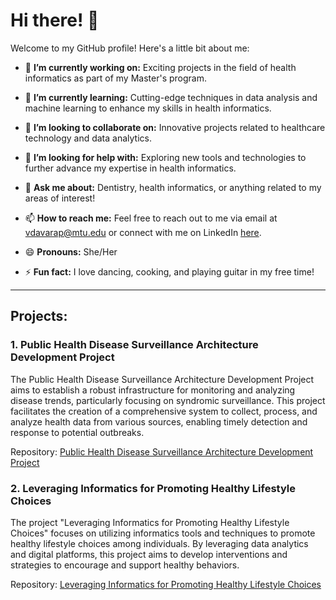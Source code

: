 # Hi there! 👋

Welcome to my GitHub profile! Here's a little bit about me:

- 🔭 **I’m currently working on:** Exciting projects in the field of health informatics as part of my Master's program.

- 🌱 **I’m currently learning:** Cutting-edge techniques in data analysis and machine learning to enhance my skills in health informatics.

- 👯 **I’m looking to collaborate on:** Innovative projects related to healthcare technology and data analytics.

- 🤔 **I’m looking for help with:** Exploring new tools and technologies to further advance my expertise in health informatics.

- 💬 **Ask me about:** Dentistry, health informatics, or anything related to my areas of interest!

- 📫 **How to reach me:** Feel free to reach out to me via email at vdavarap@mtu.edu or connect with me on LinkedIn [here](https://www.linkedin.com/in/varshitha-reddy).

- 😄 **Pronouns:** She/Her

- ⚡ **Fun fact:** I love dancing, cooking, and playing guitar in my free time!

---

## Projects:

### 1. Public Health Disease Surveillance Architecture Development Project

The Public Health Disease Surveillance Architecture Development Project aims to establish a robust infrastructure for monitoring and analyzing disease trends, particularly focusing on syndromic surveillance. This project facilitates the creation of a comprehensive system to collect, process, and analyze health data from various sources, enabling timely detection and response to potential outbreaks.

Repository: [Public Health Disease Surveillance Architecture Development Project](https://github.com/Varshithadavarapalli/Public-Health-Disease-Surveillance-Architecture-Development-Project)

### 2. Leveraging Informatics for Promoting Healthy Lifestyle Choices

The project "Leveraging Informatics for Promoting Healthy Lifestyle Choices" focuses on utilizing informatics tools and techniques to promote healthy lifestyle choices among individuals. By leveraging data analytics and digital platforms, this project aims to develop interventions and strategies to encourage and support healthy behaviors.

Repository: [Leveraging Informatics for Promoting Healthy Lifestyle Choices](https://github.com/Varshithadavarapalli/Leveraging-Informatics-for-Promoting-Healthy-Lifestyle-Choices)
